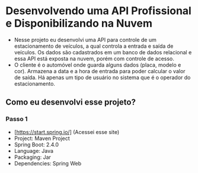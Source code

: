 # Desenvolvendo uma API Profissional e Disponibilizando na Nuvem  
- Nesse projeto eu desenvolvi uma API para controle de um estacionamento de veículos, a qual controla a entrada e saída de veículos. Os dados são cadastrados em um banco de dados relacional e essa API está exposta na nuvem, porém com controle de acesso. 
- O cliente é o automóvel onde guarda alguns dados (placa, modelo e cor). Armazena a data e a hora de entrada para poder calcular o valor de saída. Há apenas um tipo de usuário no sistema que é o operador do estacionamento. 

## Como eu desenvolvi esse projeto?
### Passo 1 
- [https://start.spring.io/] (Acessei esse site)
- Project: Maven Project
- Spring Boot: 2.4.0
- Language: Java
- Packaging: Jar
- Dependencies: Spring Web
